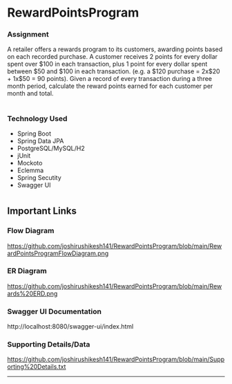# RewardPointsProgram

<h3>Assignment</h3>
A retailer offers a rewards program to its customers, awarding points based on each recorded purchase.
A customer receives 2 points for every dollar spent over $100 in each transaction, plus 1 point for every dollar spent between $50 and $100 in each transaction.
(e.g. a $120 purchase = 2x$20 + 1x$50 = 90 points).
Given a record of every transaction during a three month period, calculate the reward points earned for each customer per month and total.

#

<h3>Technology Used</h3>
<ul>
  <li>Spring Boot</li>
  <li>Spring Data JPA</li>
  <li>PostgreSQL/MySQL/H2</li>
  <li>jUnit</li>
  <li>Mockoto</li>
  <li>Eclemma</li>
  <li>Spring Secutity</li>
  <li>Swagger UI</li>
</ul>

#

<h2>Important Links</h2>
<h3>Flow Diagram</h3>

https://github.com/joshirushikesh141/RewardPointsProgram/blob/main/RewardPointsProgramFlowDiagram.png

<h3>ER Diagram</h3>

https://github.com/joshirushikesh141/RewardPointsProgram/blob/main/Rewards%20ERD.png

<h3>Swagger UI Documentation</h3>

http://localhost:8080/swagger-ui/index.html

<h3>Supporting Details/Data</h3>

https://github.com/joshirushikesh141/RewardPointsProgram/blob/main/Supporting%20Details.txt


---------------------------------------------------------------------------------------------------------




